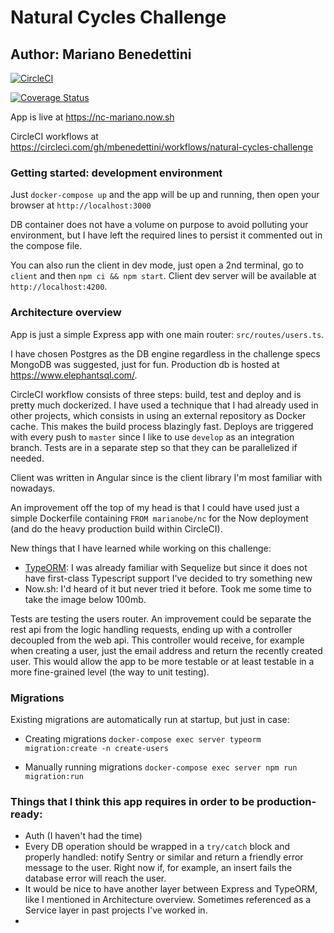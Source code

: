 # Natural Cycles Challenge
## Author: Mariano Benedettini

[![CircleCI](https://circleci.com/gh/mbenedettini/natural-cycles-challenge/tree/master.svg?style=svg)](https://circleci.com/gh/mbenedettini/natural-cycles-challenge/tree/master)

[![Coverage Status](https://coveralls.io/repos/github/mbenedettini/natural-cycles-challenge/badge.svg?branch=master)](https://coveralls.io/github/mbenedettini/natural-cycles-challenge?branch=master)


App is live at https://nc-mariano.now.sh

CircleCI workflows at https://circleci.com/gh/mbenedettini/workflows/natural-cycles-challenge

### Getting started: development environment

Just `docker-compose up` and the app will be up and running, then open your browser at `http://localhost:3000`

DB container does not have a volume on purpose to avoid polluting your environment, but I have left the required lines to persist it commented out in the compose file.

You can also run the client in dev mode, just open a 2nd terminal, go to `client` and then `npm ci && npm start`. Client dev server will be available at `http://localhost:4200`.

### Architecture overview

App is just a simple Express app with one main router: `src/routes/users.ts`.

I have chosen Postgres as the DB engine regardless in the challenge specs MongoDB was suggested, just for fun. Production db is hosted at https://www.elephantsql.com/.

CircleCI workflow consists of three steps: build, test and deploy and is pretty much dockerized. I have used a technique that I had already used in other projects, which consists in using an external repository as Docker cache. This makes the build process blazingly fast. Deploys are triggered with every push to `master` since I like to use `develop` as an integration branch. Tests are in a separate step so that they can be parallelized if needed.

Client was written in Angular since is the client library I'm most familiar with nowadays.

An improvement off the top of my head is that I could have used just a simple Dockerfile containing `FROM marianobe/nc` for the Now deployment (and do the heavy production build within CircleCI).

New things that I have learned while working on this challenge:
  + [TypeORM](https://github.com/typeorm/typeorm): I was already familiar with Sequelize but since it does not have first-class Typescript support I've decided to try something new
  + Now.sh: I'd heard of it but never tried it before. Took me some time to take the image below 100mb.
  
Tests are testing the users router. An improvement could be separate the rest api from the logic handling requests, ending up with a controller decoupled from the web api. This controller would receive, for example when creating a user, just the email address and return the recently created user. This would allow the app to be more testable or at least testable in a more fine-grained level (the way to unit testing).




### Migrations

Existing migrations are automatically run at startup, but just in case:

+ Creating migrations
`docker-compose exec server typeorm migration:create -n create-users`

+ Manually running migrations
`docker-compose exec server npm run migration:run`

### Things that I think this app requires in order to be production-ready:

+ Auth (I haven't had the time)
+ Every DB operation should be wrapped in a `try/catch` block and properly handled: notify Sentry or similar and return a friendly error message to the user. Right now if, for example, an insert fails the database error will reach the user.
+ It would be nice to have another layer between Express and TypeORM, like I mentioned in Architecture overview. Sometimes referenced as a Service layer in past projects I've worked in.
+ 
